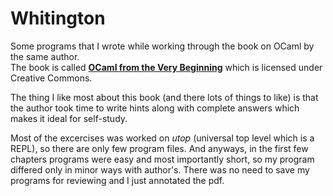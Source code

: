 # Whitington

Some programs that I wrote while working through the book on OCaml by the same author.   
The book is called **[OCaml from the Very Beginning](https://ocaml-book.com/)** which is licensed under Creative Commons.   

The thing I like most about this book (and there lots of things to like) is that the author took time to write hints along with complete answers which makes it ideal for self-study.  

Most of the excercises was worked on *utop* (universal top level which is a REPL), so there are only few program files. And anyways, in the first few chapters programs were easy and most importantly short, so my program differed only in minor ways with author's. There was no need to save my programs for reviewing and I just annotated the pdf.